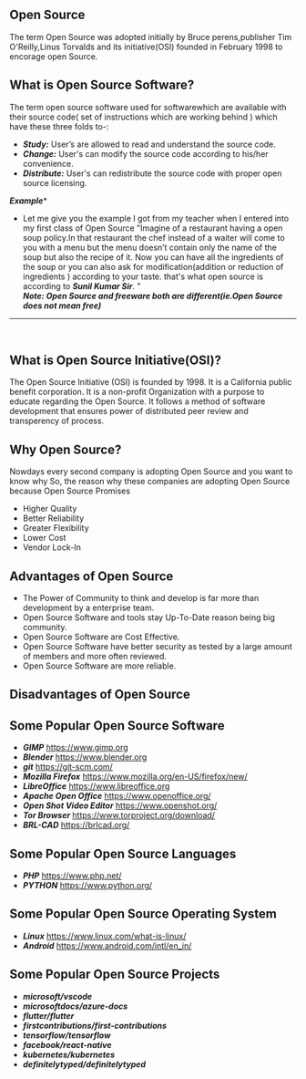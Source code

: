 
## Open Source
The term Open Source was adopted initially by Bruce perens,publisher Tim O'Reilly,Linus Torvalds and its initiative(OSI) founded in February  1998 to encorage open Source.

## What is Open Source Software?
The term open source software used for softwarewhich are available with their source code( set of instructions which are working behind ) which have these three folds to-:
- ***Study:*** User’s are allowed to read and understand the source code. 
- ***Change:*** User's can  modify the source code according to his/her convenience.
- ***Distribute:*** User's can redistribute the source code with proper open source licensing.

***Example****
- Let me give you the example I got from my teacher when I entered into my first class of Open Source
 "Imagine of a restaurant having a open soup policy.In that restaurant the chef instead of a waiter will come to you with a menu but the menu doesn’t contain only the name of the soup but also the recipe of it.
Now you can have all the ingredients of the soup or you can also ask for modification(addition or reduction of ingredients )  according to your taste.
that's what open source is according to ***Sunil Kumar Sir***.
"<br>
***Note: Open Source and freeware both are different(ie.Open Source does not mean free)***
<hr><br>

## What is Open Source Initiative(OSI)?
The Open Source Initiative (OSI) is founded by 1998. It is a California public benefit corporation.
It is a non-profit Organization with a purpose to educate regarding the Open Source. It follows a method of software development that ensures power of distributed peer review and transperency of process.


## Why Open Source?
Nowdays every second company is adopting Open Source and you want to know why
So, the reason why these companies are adopting Open Source because Open Source Promises
- Higher Quality
- Better Reliability 
- Greater Flexibility
- Lower Cost
- Vendor Lock-In

## Advantages of Open Source

- The Power of Community to think and develop is far more than development by a enterprise team.
- Open Source Software and tools stay Up-To-Date reason being big community.
- Open Source Software are Cost Effective.
- Open Source Software have better security as tested by a large amount of members and more often reviewed.
- Open Source Software are more reliable.

## Disadvantages of Open Source

## Some Popular Open Source Software

- ***GIMP*** <link>https://www.gimp.org</link><br>
- ***Blender***  <link>https://www.blender.org</link><br>
- ***git***  <link>https://git-scm.com/</link><br>
- ***Mozilla Firefox***  <link>https://www.mozilla.org/en-US/firefox/new/</link><br>
- ***LibreOffice***  <link>https://www.libreoffice.org</link><br>
- ***Apache Open Office*** <link>https://www.openoffice.org/</link><br>
- ***Open Shot Video Editor*** <link>https://www.openshot.org/</link><br>
- ***Tor Browser*** <link>https://www.torproject.org/download/</link><br>
- ***BRL-CAD*** <link>https://brlcad.org/</link><br>
## Some Popular Open Source Languages
- ***PHP*** <link>https://www.php.net/</link><br>
- ***PYTHON***  <link>https://www.python.org/</link><br>
## Some Popular Open Source Operating System
- ***Linux*** <link>https://www.linux.com/what-is-linux/</link><br>
- ***Android*** <link>https://www.android.com/intl/en_in/</link><br>
  
## Some Popular Open Source Projects

- ***microsoft/vscode***
- ***microsoftdocs/azure-docs***
- ***flutter/flutter***
- ***firstcontributions/first-contributions***
- ***tensorflow/tensorflow***
- ***facebook/react-native***
- ***kubernetes/kubernetes***
- ***definitelytyped/definitelytyped***
